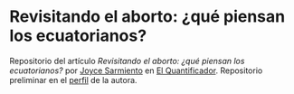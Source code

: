 # Revisitando el aborto: ¿qué piensan los ecuatorianos?

Repositorio del artículo *Revisitando el aborto: ¿qué piensan los ecuatorianos?* por [Joyce Sarmiento](https://github.com/joyceliss) en [El Quantificador](https://elquantificador.org/). Repositorio preliminar en el [perfil](https://github.com/joyceliss) de la autora.


